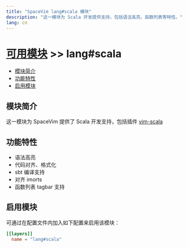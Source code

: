 ```yaml
---
title: "SpaceVim lang#scala 模块"
description: "这一模块为 Scala 开发提供支持，包括语法高亮，函数列表等特性。"
lang: cn
---
```


# [可用模块](../../) >> lang#scala

<!-- vim-markdown-toc GFM -->

- [模块简介](#模块简介)
- [功能特性](#功能特性)
- [启用模块](#启用模块)

<!-- vim-markdown-toc -->

## 模块简介

这一模块为 SpaceVim 提供了 Scala 开发支持，包括插件 [vim-scala](https://github.com/derekwyatt/vim-scala)

## 功能特性

- 语法高亮
- 代码对齐、格式化
- sbt 编译支持
- 对齐 imorts
- 函数列表 tagbar 支持

## 启用模块

可通过在配置文件内加入如下配置来启用该模块：

```toml
[[layers]]
  name = "lang#scala"
```
